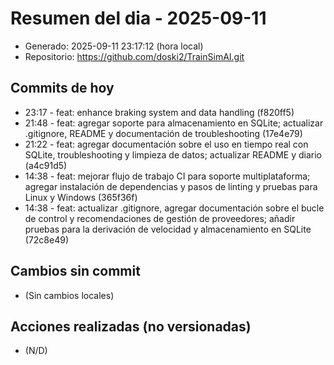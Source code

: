 # Resumen del dia - 2025-09-11

- Generado: 2025-09-11 23:17:12 (hora local)
- Repositorio: https://github.com/doski2/TrainSimAI.git

## Commits de hoy

- 23:17 - feat: enhance braking system and data handling (f820ff5)
- 21:48 - feat: agregar soporte para almacenamiento en SQLite; actualizar .gitignore, README y documentación de troubleshooting (17e4e79)
- 21:22 - feat: agregar documentación sobre el uso en tiempo real con SQLite, troubleshooting y limpieza de datos; actualizar README y diario (a4c91d5)
- 14:38 - feat: mejorar flujo de trabajo CI para soporte multiplataforma; agregar instalación de dependencias y pasos de linting y pruebas para Linux y Windows (365f36f)
- 14:38 - feat: actualizar .gitignore, agregar documentación sobre el bucle de control y recomendaciones de gestión de proveedores; añadir pruebas para la derivación de velocidad y almacenamiento en SQLite (72c8e49)

## Cambios sin commit

- (Sin cambios locales)

## Acciones realizadas (no versionadas)

- (N/D)
